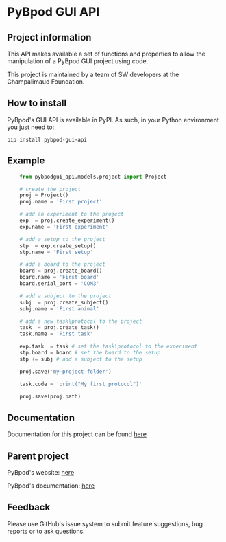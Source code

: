 # PyBpod GUI API #

## Project information ##

This API makes available a set of functions and properties to allow the manipulation of a PyBpod GUI project using code.

This project is maintained by a team of SW developers at the Champalimaud Foundation.

## How to install ##

PyBpod's GUI API is available in PyPI. As such, in your Python environment you just need to:

`pip install pybpod-gui-api`

## Example ##

```python
    from pybpodgui_api.models.project import Project

    # create the project
    proj = Project()
    proj.name = 'First project'

    # add an experiment to the project
    exp  = proj.create_experiment()
    exp.name = 'First experiment'

    # add a setup to the project
    stp  = exp.create_setup()
    stp.name = 'First setup'

    # add a board to the project
    board = proj.create_board()
    board.name = 'First board'
    board.serial_port = 'COM3'

    # add a subject to the project
    subj  = proj.create_subject()
    subj.name = 'First animal'

    # add a new task\protocol to the project
    task  = proj.create_task()
    task.name = 'First task'

    exp.task  = task # set the task\protocol to the experiment
    stp.board = board # set the board to the setup
    stp += subj # add a subject to the setup

    proj.save('my-project-folder')

    task.code = 'print("My first protocol")'

    proj.save(proj.path)
```

## Documentation ##

Documentation for this project can be found [here](https://pybpod.readthedocs.io/projects/pybpod-gui-api/)

## Parent project ##

PyBpod's website: [here](http://pybpod.com)

PyBpod's documentation: [here](https://pybpod.readthedocs.io)

## Feedback ##

Please use GitHub's issue system to submit feature suggestions, bug reports or to ask questions.
